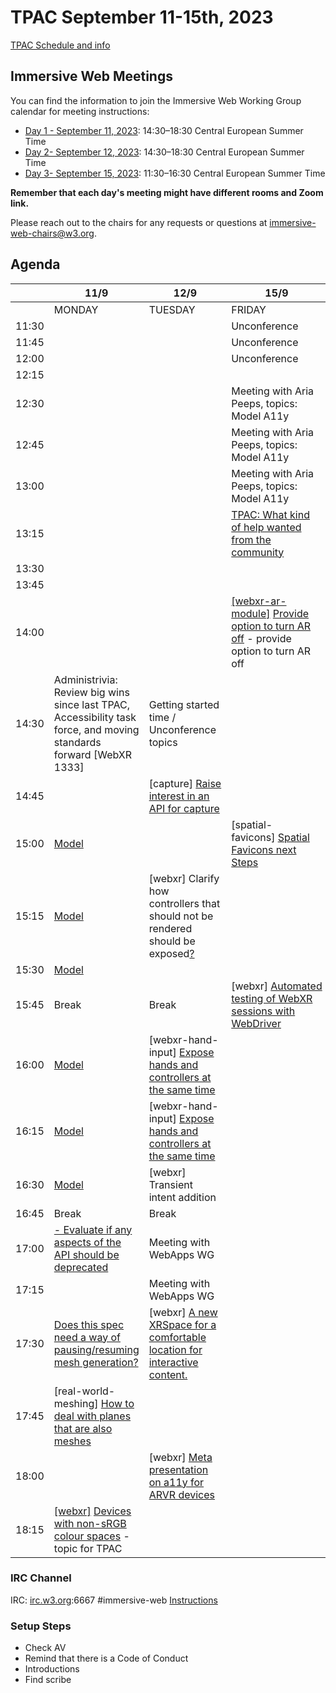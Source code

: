 # TPAC September 11-15th, 2023

[TPAC Schedule and info](https://www.w3.org/2023/09/TPAC/schedule.html)


## Immersive Web Meetings

You can find the information to join the Immersive Web Working Group calendar for meeting instructions: 

- [Day 1 - September 11, 2023](https://www.w3.org/events/meetings/f1dd67cb-9322-472e-92d4-a34a2f4bf2d6/): 14:30–18:30 Central European Summer Time
- [Day 2- September 12, 2023](https://www.w3.org/events/meetings/543e6388-05f4-4334-bd4d-4839ec021fc5/): 14:30–18:30 Central European Summer Time
- [Day 3- September 15, 2023](https://www.w3.org/events/meetings/7e00b17e-b4ef-471b-96c1-21a2c9d77c92/):  11:30–16:30 Central European Summer Time

**Remember that each day's meeting might have different rooms and Zoom link.**

Please reach out to the chairs for any requests or questions at immersive-web-chairs@w3.org.

## Agenda

|       | 11/9                                                                                                                                                                     | 12/9                                                                                                                                 | 15/9                                                                                                                                                                                                        |
| ----- | ------------------------------------------------------------------------------------------------------------------------------------------------------------------------ | ------------------------------------------------------------------------------------------------------------------------------------ | ----------------------------------------------------------------------------------------------------------------------------------------------------------------------------------------------------------- |
|       | MONDAY                                                                                                                                                                   | TUESDAY                                                                                                                              | FRIDAY                                                                                                                                                                                                      |
| 11:30 |                                                                                                                                                                          |                                                                                                                                      | Unconference                                                                                                                                                                                                |
| 11:45 |                                                                                                                                                                          |                                                                                                                                      | Unconference                                                                                                                                                                                                |
| 12:00 |                                                                                                                                                                          |                                                                                                                                      | Unconference                                                                                                                                                                                                |
| 12:15 |                                                                                                                                                                          |                                                                                                                                      |                                                                                                                                                                                                             |
| 12:30 |                                                                                                                                                                          |                                                                                                                                      | Meeting with Aria Peeps, topics: Model A11y                                                                                                                                                                 |
| 12:45 |                                                                                                                                                                          |                                                                                                                                      | Meeting with Aria Peeps, topics: Model A11y                                                                                                                                                                 |
| 13:00 |                                                                                                                                                                          |                                                                                                                                      | Meeting with Aria Peeps, topics: Model A11y                                                                                                                                                                 |
| 13:15 |                                                                                                                                                                          |                                                                                                                                      | [TPAC: What kind of help wanted from the community](https://github.com/immersive-web/administrivia/issues/201)                                                                                              |
| 13:30 |                                                                                                                                                                          |                                                                                                                                      |                                                                                                                                                                                                             |
| 13:45 |                                                                                                                                                                          |                                                                                                                                      |                                                                                                                                                                                                             |
| 14:00 |                                                                                                                                                                          |                                                                                                                                      | [[webxr-ar-module]](https://github.com/immersive-web/webxr-ar-module/issues/90) [Provide option to turn AR off](https://github.com/immersive-web/webxr-ar-module/issues/90) - provide option to turn AR off |
| 14:30 | Administrivia: Review big wins since last TPAC, Accessibility task force, and moving standards forward [WebXR 1333]                                                      | Getting started time / Unconference topics                                                                                           |                                                                                                                                                                                                             |
| 14:45 |                                                                                                                                                                          | [capture] [Raise interest in an API for capture](https://github.com/immersive-web/capture/issues/1)                                  |                                                                                                                                                                                                             |
| 15:00 | [Model](https://github.com/immersive-web/model-element/issues/69)                                                                                                        |                                                                                                                                      | [spatial-favicons] [Spatial Favicons next Steps](https://github.com/immersive-web/spatial-favicons/issues/7)                                                                                                |
| 15:15 | [Model](https://github.com/immersive-web/model-element/issues/69)                                                                                                        | [webxr] Clarify how controllers that should not be rendered should be exposed[?](https://github.com/immersive-web/webxr/issues/1338) |                                                                                                                                                                                                             |
| 15:30 | [Model](https://github.com/immersive-web/model-element/issues/69)                                                                                                        |                                                                                                                                      |                                                                                                                                                                                                             |
| 15:45 | Break                                                                                                                                                                    | Break                                                                                                                                | [webxr] [Automated testing of WebXR sessions with WebDriver](https://github.com/immersive-web/webxr/issues/1335)                                                                                            |
| 16:00 | [Model](https://github.com/immersive-web/model-element/issues/69)                                                                                                        | [webxr-hand-input] [Expose hands and controllers at the same time](https://github.com/immersive-web/webxr-hand-input/issues/120)     |                                                                                                                                                                                                             |
| 16:15 | [Model](https://github.com/immersive-web/model-element/issues/69)                                                                                                        | [webxr-hand-input] [Expose hands and controllers at the same time](https://github.com/immersive-web/webxr-hand-input/issues/120)     |                                                                                                                                                                                                             |
| 16:30 | [Model](https://github.com/immersive-web/model-element/issues/69)                                                                                                        | [webxr] Transient intent addition                                                                                                    |                                                                                                                                                                                                             |
| 16:45 | Break                                                                                                                                                                    | Break                                                                                                                                |                                                                                                                                                                                                             |
| 17:00 | [\- Evaluate if any aspects of the API should be deprecated](https://github.com/immersive-web/real-world-meshing/issues/1)                                               | Meeting with WebApps WG                                                                                                              |                                                                                                                                                                                                             |
| 17:15 |                                                                                                                                                                          | Meeting with WebApps WG                                                                                                              |                                                                                                                                                                                                             |
| 17:30 | [Does this spec need a way of pausing/resuming mesh generation?](https://github.com/immersive-web/real-world-meshing/issues/1)                                           | [webxr] [A new XRSpace for a comfortable location for interactive content.](https://github.com/immersive-web/webxr/issues/1339)      |                                                                                                                                                                                                             |
| 17:45 | [real-world-meshing] [How to deal with planes that are also meshes](https://github.com/immersive-web/real-world-meshing/issues/3)                                        |                                                                                                                                      |                                                                                                                                                                                                             |
| 18:00 |                                                                                                                                                                          | [webxr] [Meta presentation on a11y for ARVR devices](https://github.com/immersive-web/webxr/issues/1342)                             |                                                                                                                                                                                                             |
| 18:15 | [[webxr]](https://github.com/immersive-web/webxr/issues/1345) [Devices with non-sRGB colour spaces](https://github.com/immersive-web/webxr/issues/1345) - topic for TPAC |

### IRC Channel

IRC: [irc.w3.org](http://irc.w3.org/):6667 #immersive-web [Instructions](https://github.com/immersive-web/administrivia/blob/master/IRC.md)

### Setup Steps

- Check AV
- Remind that there is a Code of Conduct
- Introductions
- Find scribe
